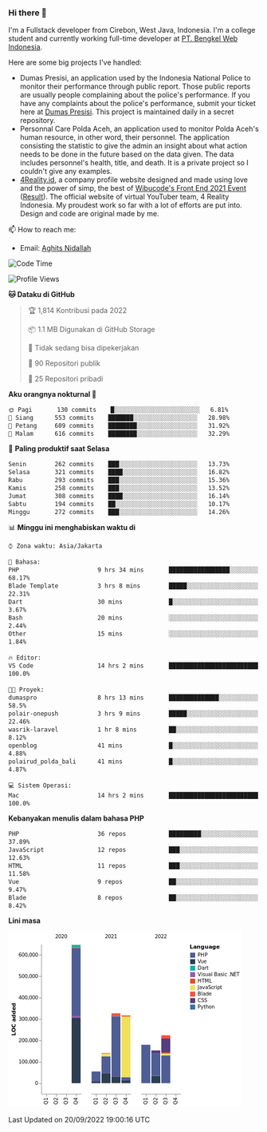 ### Hi there 👋
I'm a Fullstack developer from Cirebon, West Java, Indonesia. I'm a college student and currently working full-time developer at [PT. Bengkel Web Indonesia](https://github.com/PT-Bengkel-Web-Indonesia).

Here are some big projects I've handled:
- Dumas Presisi, an application used by the Indonesia National Police to monitor their performance through public report. Those public reports are usually people complaining about the police's performance. If you have any complaints about the police's performance, submit your ticket here at [Dumas Presisi](https://dumaspresisi.polri.go.id/dumaspro). This project is maintained daily in a secret repository.
- Personnal Care Polda Aceh, an application used to monitor Polda Aceh's human resource, in other word, their personnel. The application consisting the statistic to give the admin an insight about what action needs to be done in the future based on the data given. The data includes personnel's health, title, and death. It is a private project so I couldn't give any examples.
- [4Reality.id](https://4reality.id), a company profile website designed and made using love and the power of simp, the best of [Wibucode's Front End 2021 Event](https://github.com/wibucode02/submision-event-frontend-2021) ([Result](https://github.com/wibucode02/top-5-pemenang-event-front-end-wibucode-2021)). The official website of virtual YouTuber team, 4 Reality Indonesia. My proudest work so far with a lot of efforts are put into. Design and code are original made by me.

📫 How to reach me:
- Email: [Aghits Nidallah](mailto:yourlovelydev@gmail.com)

<!--START_SECTION:waka-->
![Code Time](http://img.shields.io/badge/Code%20Time-1%2C694%20hrs%2037%20mins-blue)

![Profile Views](http://img.shields.io/badge/Profil%20dilihat-2-blue)

**🐱 Dataku di GitHub** 

> 🏆 1,814 Kontribusi pada 2022
 > 
> 📦 1.1 MB Digunakan di GitHub Storage 
 > 
> 🚫 Tidak sedang bisa dipekerjakan
 > 
> 📜 90 Repositori publik 
 > 
> 🔑 25 Repositori pribadi  
 > 
**Aku orangnya nokturnal 🦉** 

```text
🌞 Pagi       130 commits    █░░░░░░░░░░░░░░░░░░░░░░░░   6.81% 
🌆 Siang      553 commits    ███████░░░░░░░░░░░░░░░░░░   28.98% 
🌃 Petang     609 commits    ████████░░░░░░░░░░░░░░░░░   31.92% 
🌙 Malam      616 commits    ████████░░░░░░░░░░░░░░░░░   32.29%

```
📅 **Paling produktif saat Selasa** 

```text
Senin        262 commits    ███░░░░░░░░░░░░░░░░░░░░░░   13.73% 
Selasa       321 commits    ████░░░░░░░░░░░░░░░░░░░░░   16.82% 
Rabu         293 commits    ███░░░░░░░░░░░░░░░░░░░░░░   15.36% 
Kamis        258 commits    ███░░░░░░░░░░░░░░░░░░░░░░   13.52% 
Jumat        308 commits    ████░░░░░░░░░░░░░░░░░░░░░   16.14% 
Sabtu        194 commits    ██░░░░░░░░░░░░░░░░░░░░░░░   10.17% 
Minggu       272 commits    ███░░░░░░░░░░░░░░░░░░░░░░   14.26%

```


📊 **Minggu ini menghabiskan waktu di** 

```text
⌚︎ Zona waktu: Asia/Jakarta

💬 Bahasa: 
PHP                      9 hrs 34 mins       █████████████████░░░░░░░░   68.17% 
Blade Template           3 hrs 8 mins        █████░░░░░░░░░░░░░░░░░░░░   22.31% 
Dart                     30 mins             █░░░░░░░░░░░░░░░░░░░░░░░░   3.67% 
Bash                     20 mins             ░░░░░░░░░░░░░░░░░░░░░░░░░   2.44% 
Other                    15 mins             ░░░░░░░░░░░░░░░░░░░░░░░░░   1.84%

🔥 Editor: 
VS Code                  14 hrs 2 mins       █████████████████████████   100.0%

🐱‍💻 Proyek: 
dumaspro                 8 hrs 13 mins       ██████████████░░░░░░░░░░░   58.5% 
polair-onepush           3 hrs 9 mins        █████░░░░░░░░░░░░░░░░░░░░   22.46% 
wasrik-laravel           1 hr 8 mins         ██░░░░░░░░░░░░░░░░░░░░░░░   8.12% 
openblog                 41 mins             █░░░░░░░░░░░░░░░░░░░░░░░░   4.88% 
polairud_polda_bali      41 mins             █░░░░░░░░░░░░░░░░░░░░░░░░   4.87%

💻 Sistem Operasi: 
Mac                      14 hrs 2 mins       █████████████████████████   100.0%

```

**Kebanyakan menulis dalam bahasa PHP** 

```text
PHP                      36 repos            █████████░░░░░░░░░░░░░░░░   37.89% 
JavaScript               12 repos            ███░░░░░░░░░░░░░░░░░░░░░░   12.63% 
HTML                     11 repos            ███░░░░░░░░░░░░░░░░░░░░░░   11.58% 
Vue                      9 repos             ██░░░░░░░░░░░░░░░░░░░░░░░   9.47% 
Blade                    8 repos             ██░░░░░░░░░░░░░░░░░░░░░░░   8.42%

```


**Lini masa**

![Chart not found](https://raw.githubusercontent.com/NikarashiHatsu/NikarashiHatsu/master/charts/bar_graph.png) 


 Last Updated on 20/09/2022 19:00:16 UTC
<!--END_SECTION:waka-->
